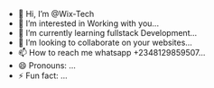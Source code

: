 - 👋 Hi, I’m @Wix-Tech
- 👀 I’m interested in Working with you...
- 🌱 I’m currently learning fullstack Development...
- 💞️ I’m looking to collaborate on your websites...
- 📫 How to reach me whatsapp +2348129859507...
- 😄 Pronouns: ...
- ⚡ Fun fact: ...

<!---
Wix-Tech/Wix-Tech is a ✨ special ✨ repository because its `README.md` (this file) appears on your GitHub profile.
You can click the Preview link to take a look at your changes.
--->
